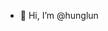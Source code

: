 - 👋 Hi, I’m @hunglun


<!---
hunglun/hunglun is a ✨ special ✨ repository because its `README.md` (this file) appears on your GitHub profile.
You can click the Preview link to take a look at your changes.
--->
